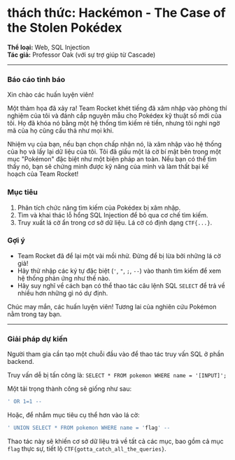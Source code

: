 #  thách thức: Hackémon - The Case of the Stolen Pokédex

**Thể loại:** Web, SQL Injection  
**Tác giả:** Professor Oak (với sự trợ giúp từ Cascade)

---

### Báo cáo tình báo

Xin chào các huấn luyện viên! 

Một thảm họa đã xảy ra! Team Rocket khét tiếng đã xâm nhập vào phòng thí nghiệm của tôi và đánh cắp nguyên mẫu cho Pokédex kỹ thuật số mới của tôi. Họ đã khóa nó bằng một hệ thống tìm kiếm rẻ tiền, nhưng tôi nghi ngờ mã của họ cũng cẩu thả như mọi khi. 

Nhiệm vụ của bạn, nếu bạn chọn chấp nhận nó, là xâm nhập vào hệ thống của họ và lấy lại dữ liệu của tôi. Tôi đã giấu một lá cờ bí mật bên trong một mục "Pokémon" đặc biệt như một biện pháp an toàn. Nếu bạn có thể tìm thấy nó, bạn sẽ chứng minh được kỹ năng của mình và làm thất bại kế hoạch của Team Rocket!

### Mục tiêu

1.  Phân tích chức năng tìm kiếm của Pokédex bị xâm nhập.
2.  Tìm và khai thác lỗ hổng SQL Injection để bỏ qua cơ chế tìm kiếm.
3.  Truy xuất lá cờ ẩn trong cơ sở dữ liệu. Lá cờ có định dạng `CTF{...}`.

### Gợi ý

*   Team Rocket đã để lại một vài mồi nhử. Đừng để bị lừa bởi những lá cờ giả!
*   Hãy thử nhập các ký tự đặc biệt (`'`, `"`, `;`, `--`) vào thanh tìm kiếm để xem hệ thống phản ứng như thế nào.
*   Hãy suy nghĩ về cách bạn có thể thao tác câu lệnh SQL `SELECT` để trả về nhiều hơn những gì nó dự định.

Chúc may mắn, các huấn luyện viên! Tương lai của nghiên cứu Pokémon nằm trong tay bạn.

--- 

### Giải pháp dự kiến

Người tham gia cần tạo một chuỗi đầu vào để thao tác truy vấn SQL ở phần backend.

Truy vấn dễ bị tấn công là: `SELECT * FROM pokemon WHERE name = '[INPUT]';`

Một tải trọng thành công sẽ giống như sau:

```sql
' OR 1=1 --
```

Hoặc, để nhắm mục tiêu cụ thể hơn vào lá cờ:

```sql
' UNION SELECT * FROM pokemon WHERE name = 'flag' --
```

Thao tác này sẽ khiến cơ sở dữ liệu trả về tất cả các mục, bao gồm cả mục `flag` thực sự, tiết lộ `CTF{gotta_catch_all_the_queries}`.
